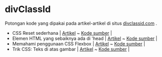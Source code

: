 # divClassId

Potongan kode yang dipakai pada artikel-artikel di situs [divclassid.com](https://divclassid.com) .

- CSS Reset sederhana | [Artikel](https://divclassid.com/css-reset) ~ [Kode sumber](https://github.com/mochamadboval/divclassid/tree/css-reset) |
- Elemen HTML yang sebaiknya ada di 'head | [Artikel](https://divclassid.com/elemen-head) ~ [Kode sumber](https://github.com/mochamadboval/divclassid/tree/elemen-head) |
- Memahami penggunaan CSS Flexbox | [Artikel](https://divclassid.com/css-flexbox) ~ [Kode sumber](https://github.com/mochamadboval/divclassid/tree/css-flexbox) |
- Trik CSS: Teks di atas gambar | [Artikel](https://divclassid.com/teks-di-atas-gambar) ~ [Kode sumber](https://github.com/mochamadboval/divclassid/tree/teks-di-atas-gambar) |